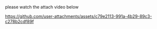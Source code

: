 please watch the attach video below

https://github.com/user-attachments/assets/c79e2113-991a-4b29-89c3-c278b2cdf89f
